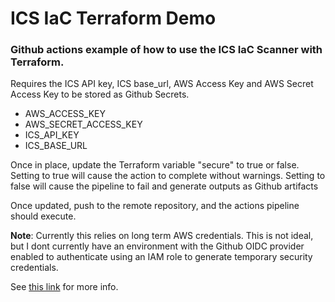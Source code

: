 
# ICS IaC Terraform Demo

### Github actions example of how to use the ICS IaC Scanner with Terraform.

Requires the ICS API key, ICS base_url, AWS Access Key and AWS Secret Access Key
to be stored as Github Secrets.

- AWS_ACCESS_KEY
- AWS_SECRET_ACCESS_KEY
- ICS_API_KEY
- ICS_BASE_URL

Once in place, update the Terraform variable "secure" to true or false. Setting
to true will cause the action to complete without warnings. Setting to false
will cause the pipeline to fail and generate outputs as Github artifacts

Once updated, push to the remote repository, and the actions pipeline should execute.

**Note**: Currently this relies on long term AWS credentials. This is not ideal, but
I dont currently have an environment with the Github OIDC provider enabled to 
authenticate using an IAM role to generate temporary security credentials.

See [this link](https://github.com/aws-actions/configure-aws-credentials#OIDC) for more info.
